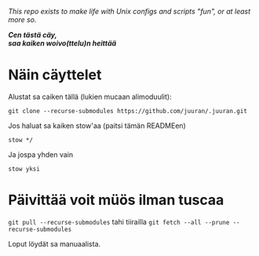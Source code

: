 _This repo exists to make life with Unix configs and scripts "fun", or at least more so._

**_Cen tästä cäy, <br> saa kaiken woivo(ttelu)n heittää_**

# Näin cäyttelet

Alustat sa caiken tällä (lukien mucaan alimoduulit):

    git clone --recurse-submodules https://github.com/juuran/.juuran.git

Jos haluat sa kaiken stow'aa (paitsi tämän READMEen)

    stow */

Ja jospa yhden vain

    stow yksi

# Päivittää voit müös ilman tuscaa

`git pull --recurse-submodules` tahi tiirailla `git fetch --all --prune --recurse-submodules`

Loput löydät sa manuaalista.
